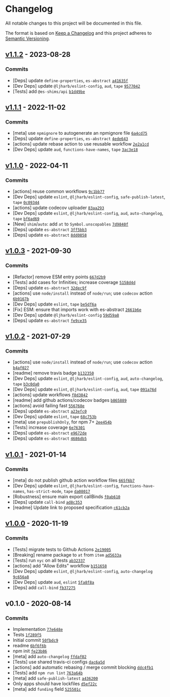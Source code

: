 # Changelog

All notable changes to this project will be documented in this file.

The format is based on [Keep a Changelog](https://keepachangelog.com/en/1.0.0/)
and this project adheres to [Semantic Versioning](https://semver.org/spec/v2.0.0.html).

## [v1.1.2](https://github.com/es-shims/Array.prototype.at/compare/v1.1.1...v1.1.2) - 2023-08-28

### Commits

- [Deps] update `define-properties`, `es-abstract` [`a41635f`](https://github.com/es-shims/Array.prototype.at/commit/a41635f64c4843e6befff187c31a7615785de8d1)
- [Dev Deps] update `@ljharb/eslint-config`, `aud`, `tape` [`9577042`](https://github.com/es-shims/Array.prototype.at/commit/9577042e497ec2da98620ef27fbc4efe25e7eb97)
- [Tests] add `@es-shims/api` [`b1d49be`](https://github.com/es-shims/Array.prototype.at/commit/b1d49be01da534b12b51604bbb2b1d2df3140a0c)

## [v1.1.1](https://github.com/es-shims/Array.prototype.at/compare/v1.1.0...v1.1.1) - 2022-11-02

### Commits

- [meta] use `npmignore` to autogenerate an npmignore file [`6a4cd75`](https://github.com/es-shims/Array.prototype.at/commit/6a4cd758143e93e275363fede4b412f1afd099bf)
- [Deps] update `define-properties`, `es-abstract` [`4ede643`](https://github.com/es-shims/Array.prototype.at/commit/4ede643ccb6b87acdc91a054f9710361f14a93c5)
- [actions] update rebase action to use reusable workflow [`2e2a1cd`](https://github.com/es-shims/Array.prototype.at/commit/2e2a1cd34dba07fc63a3f49adbe2efa52ff31a58)
- [Dev Deps] update `aud`, `functions-have-names`, `tape` [`3ac3e18`](https://github.com/es-shims/Array.prototype.at/commit/3ac3e181af3efc9c2ce1df9689b6b27448e20393)

## [v1.1.0](https://github.com/es-shims/Array.prototype.at/compare/v1.0.3...v1.1.0) - 2022-04-11

### Commits

- [actions] reuse common workflows [`9c1bb77`](https://github.com/es-shims/Array.prototype.at/commit/9c1bb77ab96fa49ecbdc1b165582d7644112bdea)
- [Dev Deps] update `eslint`, `@ljharb/eslint-config`, `safe-publish-latest`, `tape` [`0c09344`](https://github.com/es-shims/Array.prototype.at/commit/0c093448390f366ff1518361378b5c377e6acf45)
- [actions] update codecov uploader [`83aa293`](https://github.com/es-shims/Array.prototype.at/commit/83aa2933353015e7385464d96bcbe92740a07be5)
- [Dev Deps] update `eslint`, `@ljharb/eslint-config`, `aud`, `auto-changelog`, `tape` [`bf6ad69`](https://github.com/es-shims/Array.prototype.at/commit/bf6ad69d08818237b09c4b8079bd06bf0499ff0e)
- [New] `shim`/`auto`: add `at` to `Symbol.unscopables` [`7d9840f`](https://github.com/es-shims/Array.prototype.at/commit/7d9840f124331582a597ec2c57070e29ff739977)
- [Deps] update `es-abstract` [`3ff5bb3`](https://github.com/es-shims/Array.prototype.at/commit/3ff5bb35381015b807be56b8fceee3b439475dbb)
- [Deps] update `es-abstract` [`8dd0858`](https://github.com/es-shims/Array.prototype.at/commit/8dd0858910e7ecb7ed2df7b18340b5e4412fb3f3)

## [v1.0.3](https://github.com/es-shims/Array.prototype.at/compare/v1.0.2...v1.0.3) - 2021-09-30

### Commits

- [Refactor] remove ESM entry points [`667d2b9`](https://github.com/es-shims/Array.prototype.at/commit/667d2b94aadfdbfd9e958c263c886a92b3b65965)
- [Tests] add cases for Infinities; increase coverage [`5158d4d`](https://github.com/es-shims/Array.prototype.at/commit/5158d4d1bd19ac1b6bb7d5a1f1e07dcf622020af)
- [Deps] update `es-abstract` [`32dec9f`](https://github.com/es-shims/Array.prototype.at/commit/32dec9fd71c97cf9cdca379167d7d29dc6858a63)
- [actions] use `node/install` instead of `node/run`; use `codecov` action [`6b9167b`](https://github.com/es-shims/Array.prototype.at/commit/6b9167bb8351a6b0ff8c6fcf2e08ece3ea61a072)
- [Dev Deps] update `eslint`, `tape` [`be5df6a`](https://github.com/es-shims/Array.prototype.at/commit/be5df6a638f18e3069ebc5c9ecb4b524ffa2ec61)
- [Fix] ESM: ensure that imports work with es-abstract [`2661b6e`](https://github.com/es-shims/Array.prototype.at/commit/2661b6e34f4dadec2caf6ce56f2d9219dbac94dd)
- [Dev Deps] update `@ljharb/eslint-config` [`59d59a8`](https://github.com/es-shims/Array.prototype.at/commit/59d59a898401fd797042da4a659a1a60e939064b)
- [Deps] update `es-abstract` [`fe9ce35`](https://github.com/es-shims/Array.prototype.at/commit/fe9ce351f2ed75679bcaaeb90da35cb6d5d6934b)

## [v1.0.2](https://github.com/es-shims/Array.prototype.at/compare/v1.0.1...v1.0.2) - 2021-07-29

### Commits

- [actions] use `node/install` instead of `node/run`; use `codecov` action [`b4af027`](https://github.com/es-shims/Array.prototype.at/commit/b4af027a0006afd39698b95ab4f311e08c661345)
- [readme] remove travis badge [`b132350`](https://github.com/es-shims/Array.prototype.at/commit/b1323509f258d84f9e6f73bb29cab419baf4a310)
- [Dev Deps] update `eslint`, `@ljharb/eslint-config`, `aud`, `auto-changelog`, `tape` [`b3c0da0`](https://github.com/es-shims/Array.prototype.at/commit/b3c0da0c12cb90340f103d396f3fd2c29ab2d266)
- [Dev Deps] update `eslint`, `@ljharb/eslint-config`, `aud`, `tape` [`091a76d`](https://github.com/es-shims/Array.prototype.at/commit/091a76d64ce8196f47f7b49c2b0243b0877cc1bc)
- [actions] update workflows [`f8d3842`](https://github.com/es-shims/Array.prototype.at/commit/f8d3842d30fc5030cd0fe662b32db9334a557c5c)
- [readme] add github actions/codecov badges [`b865889`](https://github.com/es-shims/Array.prototype.at/commit/b86588935f7afc5dcf504e712bb01c6006eb36ed)
- [actions] avoid failing fast [`556768e`](https://github.com/es-shims/Array.prototype.at/commit/556768ea15585e2172ee8a5076ea38abd5fa5cdb)
- [Deps] update `es-abstract` [`a23efc0`](https://github.com/es-shims/Array.prototype.at/commit/a23efc0b4b036c0094622238fa4e0b00f2c976aa)
- [Dev Deps] update `eslint`, `tape` [`68c753b`](https://github.com/es-shims/Array.prototype.at/commit/68c753bb919a62154908a4501c2a9fdd6d4f5057)
- [meta] use `prepublishOnly`, for npm 7+ [`2ee454b`](https://github.com/es-shims/Array.prototype.at/commit/2ee454b614c05267085cbcddb78b48feeded88da)
- [Tests] increase coverage [`6e76301`](https://github.com/es-shims/Array.prototype.at/commit/6e763012b721444ad16d23b949d8ec96c0e2f716)
- [Deps] update `es-abstract` [`e9672de`](https://github.com/es-shims/Array.prototype.at/commit/e9672deb8361cc95c51ee60cb4c2c9f3b523464c)
- [Deps] update `es-abstract` [`4686db5`](https://github.com/es-shims/Array.prototype.at/commit/4686db562857d614ae52dcc249b33779402795b7)

## [v1.0.1](https://github.com/es-shims/Array.prototype.at/compare/v1.0.0...v1.0.1) - 2021-01-14

### Commits

- [meta] do not publish github action workflow files [`665f6b7`](https://github.com/es-shims/Array.prototype.at/commit/665f6b766fbfbd6d30fa6da6df8866cd37d8640e)
- [Dev Deps] update `eslint`, `@ljharb/eslint-config`, `functions-have-names`, `has-strict-mode`, `tape` [`da08017`](https://github.com/es-shims/Array.prototype.at/commit/da080173d5f8c60f34a17b4570474ea47307c7ac)
- [Robustness] ensure main export callBinds [`f0ab610`](https://github.com/es-shims/Array.prototype.at/commit/f0ab6105d48f9ee8d899fcd066611478677a35ff)
- [Deps] update `call-bind` [`ad8c353`](https://github.com/es-shims/Array.prototype.at/commit/ad8c353a35f6c30b162f56a12a0e53cbd90545b8)
- [readme] Update link to proposed specification [`c61cb2a`](https://github.com/es-shims/Array.prototype.at/commit/c61cb2a0222b1b2c94a94a5fe2159df6cef20df7)

## [v1.0.0](https://github.com/es-shims/Array.prototype.at/compare/v0.1.0...v1.0.0) - 2020-11-19

### Commits

- [Tests] migrate tests to Github Actions [`2e19005`](https://github.com/es-shims/Array.prototype.at/commit/2e1900557de3d535b2f98d4acdfcc168a0d2493b)
- [Breaking] rename package to `at` from `item` [`ad5633a`](https://github.com/es-shims/Array.prototype.at/commit/ad5633a5e65e120f88bdec0218ba12f6877d28fa)
- [Tests] run `nyc` on all tests [`ab32337`](https://github.com/es-shims/Array.prototype.at/commit/ab32337a861741cc6f8fa47cd345f1f49f65f412)
- [actions] add "Allow Edits" workflow [`b151658`](https://github.com/es-shims/Array.prototype.at/commit/b15165887970616e71b3f365e1c2c5da3c9531ae)
- [Dev Deps] update `eslint`, `@ljharb/eslint-config`, `auto-changelog` [`9c656a8`](https://github.com/es-shims/Array.prototype.at/commit/9c656a8ddab82c9f047bb1efa0523cc63d3fded7)
- [Dev Deps] update `aud`, `eslint` [`5fa8f8a`](https://github.com/es-shims/Array.prototype.at/commit/5fa8f8afd2cd3ee74d193404363a3947a1ec3730)
- [Deps] add `call-bind` [`fb37275`](https://github.com/es-shims/Array.prototype.at/commit/fb37275bcd07b06175194937a28fc9b65fe57f89)

## v0.1.0 - 2020-08-14

### Commits

- Implementation [`77e648e`](https://github.com/es-shims/Array.prototype.at/commit/77e648ea2c5ef2236c248691abca94cae1188fa9)
- Tests [`1f289f5`](https://github.com/es-shims/Array.prototype.at/commit/1f289f563e08b6228da6c939281f4597ab82cead)
- Initial commit [`50fbdc9`](https://github.com/es-shims/Array.prototype.at/commit/50fbdc951d03131b11a3a1b6fe0dd9ca06587909)
- readme [`6bf6f6b`](https://github.com/es-shims/Array.prototype.at/commit/6bf6f6b639cdbccb2e1dd7d5f713ce5d60eda2f5)
- npm init [`fe23b86`](https://github.com/es-shims/Array.prototype.at/commit/fe23b8692a026659562b2924e2372cd2f811c41c)
- [meta] add `auto-changelog` [`ffdaf02`](https://github.com/es-shims/Array.prototype.at/commit/ffdaf02675b96bafb959725d2651e19ab7cd9d22)
- [Tests] use shared travis-ci configs [`dac6a5d`](https://github.com/es-shims/Array.prototype.at/commit/dac6a5dc266bc3b89192260b992c4dc90b36db8f)
- [actions] add automatic rebasing / merge commit blocking [`ddc4fb1`](https://github.com/es-shims/Array.prototype.at/commit/ddc4fb1b0f47b3b4719e6efab8a3160cff4b35f3)
- [Tests] add `npm run lint` [`763a64b`](https://github.com/es-shims/Array.prototype.at/commit/763a64bc2807b8934c4c204e9aa061e6c1f0b03c)
- [meta] add `safe-publish-latest` [`a436200`](https://github.com/es-shims/Array.prototype.at/commit/a436200718842597cc8c11e5848ca54cf803e430)
- Only apps should have lockfiles [`d5ef22c`](https://github.com/es-shims/Array.prototype.at/commit/d5ef22c0145201b3667eb37e3b5d024604e02176)
- [meta] add `funding` field [`525501c`](https://github.com/es-shims/Array.prototype.at/commit/525501c562674cecfb583bdf5984d888e4cdb3fc)
